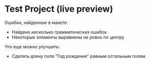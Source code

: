 # Test Project (live preview)

Ошибки, найденные в макете:
 - Найдено несколько грамматических ошибок
 - Некоторые элементы выравнены не ровно по центру

Что еще можно улучшить:
 - Сделать длину поля "Год рождения" равным остальным полям
